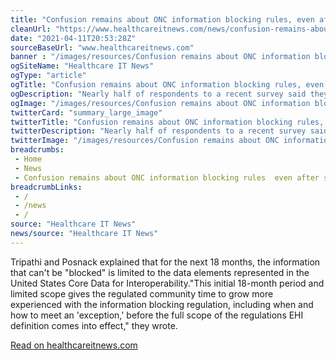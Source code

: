 ```yaml
--- 
title: "Confusion remains about ONC information blocking rules, even after start date"
cleanUrl: "https://www.healthcareitnews.com/news/confusion-remains-about-onc-information-blocking-rules-even-after-start-date"
date: "2021-04-11T20:53:28Z"
sourceBaseUrl: "www.healthcareitnews.com"
banner : "/images/resources/Confusion remains about ONC information blocking rules even after start date.jpg"
ogSiteName: "Healthcare IT News"
ogType: "article"
ogTitle: "Confusion remains about ONC information blocking rules, even after start date"
ogDescription: "Nearly half of respondents to a recent survey said they were not familiar with the term \"information blocking,\" although 70% said they were aware of rules taking effect on April 5."
ogImage: "/images/resources/Confusion remains about ONC information blocking rules even after start date.jpg"
twitterCard: "summary_large_image"
twitterTitle: "Confusion remains about ONC information blocking rules, even after"
twitterDescription: "Nearly half of respondents to a recent survey said they were not familiar with the term \"information blocking,\" although 70% said they were aware of rules taking effect on April 5."
twitterImage: "/images/resources/Confusion remains about ONC information blocking rules even after start date.jpg"
breadcrumbs:
 - Home
 - News
 - Confusion remains about ONC information blocking rules  even after start date
breadcrumbLinks:
 - / 
 - /news
 - / 
source: "Healthcare IT News"
news/source: "Healthcare IT News"
---
```

Tripathi and Posnack explained that for the next 18 months, the information that can't be "blocked" is limited to the data elements represented in the United States Core Data for Interoperability."This initial 18-month period and limited scope gives the regulated community time to grow more experienced with the information blocking regulation, including when and how to meet an 'exception,' before the full scope of the regulations EHI definition comes into effect," they wrote.  
  
[Read on healthcareitnews.com](https://www.healthcareitnews.com/news/confusion-remains-about-onc-information-blocking-rules-even-after-start-date)
